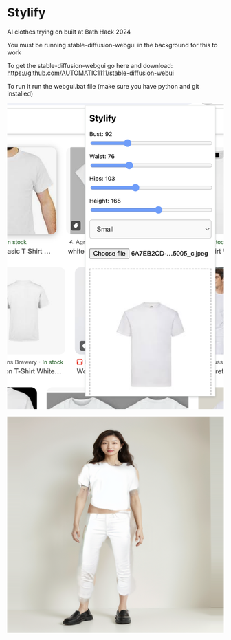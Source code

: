 # Stylify
AI clothes trying on built at Bath Hack 2024

You must be running stable-diffusion-webgui in the background for this to work

To get the stable-diffusion-webgui go here and download: https://github.com/AUTOMATIC1111/stable-diffusion-webui 

To run it run the webgui.bat file (make sure you have python and git installed)

![Extension Example](https://github.com/Starfall63/Stylify/blob/main/extensionDemo.png)

![Trying on Example](https://github.com/Starfall63/Stylify/blob/main/demoModel.png)
